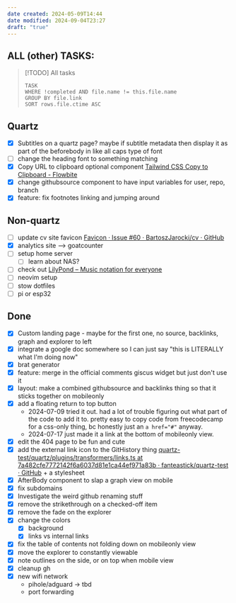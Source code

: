 ```yaml
---
date created: 2024-05-09T14:44
date modified: 2024-09-04T23:27
draft: "true"
---
```

## ALL (other) TASKS:

 > [!TODO] All tasks
> ```dataview
> TASK
> WHERE !completed AND file.name != this.file.name
> GROUP BY file.link
> SORT rows.file.ctime ASC
> ``` 

## Quartz

- [x] Subtitles on a quartz page? maybe if subtitle metadata then display it as part of the beforebody in like all caps type of font
- [ ] change the heading font to something matching
- [x] Copy URL to clipboard optional component [Tailwind CSS Copy to Clipboard - Flowbite](https://flowbite.com/docs/components/clipboard/)
- [x] change githubsource component to have input variables for user, repo, branch
- [x] feature: fix footnotes linking and jumping around
## Non-quartz
- [ ] update cv site favicon [Favicon · Issue #60 · BartoszJarocki/cv · GitHub](https://github.com/BartoszJarocki/cv/issues/60) 
- [x] analytics site --> goatcounter
- [ ] setup home server
	- [ ] learn about NAS?
- [ ] check out [LilyPond – Music notation for everyone](https://lilypond.org/) 
- [ ] neovim setup
- [ ] stow dotfiles
- [ ] pi or esp32

## Done
- [x] Custom landing page - maybe for the first one, no source, backlinks, graph and explorer to left
- [x] integrate a google doc somewhere so I can just say "this is LITERALLY what I'm doing now"
- [x] brat generator
- [x] feature: merge in the official comments giscus widget but just don't use it
- [x] layout: make a combined githubsource and backlinks thing so that it sticks together on mobileonly
- [x] add a floating return to top button
	- 2024-07-09 tried it out. had a lot of trouble figuring out what part of the code to add it to. pretty easy to copy code from freecodecamp for a css-only thing, bc honestly just an `a href="#"` anyway.
	- 2024-07-17 just made it a link at the bottom of mobileonly view. 
- [x] edit the 404 page to be fun and cute
- [x] add the external link icon to the GitHistory thing [quartz-test/quartz/plugins/transformers/links.ts at 7a482cfe7772142f6a6037d81e1ca44ef971a83b · fanteastick/quartz-test · GitHub](https://github.com/fanteastick/quartz-test/blob/7a482cfe7772142f6a6037d81e1ca44ef971a83b/quartz/plugins/transformers/links.ts#L68) + a stylesheet
- [x] AfterBody component to slap a graph view on mobile
- [x] fix subdomains
- [x] Investigate the weird github renaming stuff
- [x] remove the strikethrough on a checked-off item
- [x] remove the fade on the explorer
- [x] change the colors
	- [x] background
	- [x] links vs internal links
- [x] fix the table of contents not folding down on mobileonly view
- [x] move the explorer to constantly viewable
- [x] note outlines on the side, or on top when mobile view
- [x] cleanup gh
- [x] new wifi network
	- pihole/adguard -> tbd
	- port forwarding


